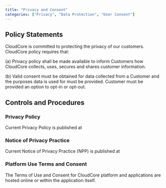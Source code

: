 ```yaml
---
title: "Privacy and Consent"
categories: ["Privacy", "Data Protection", "User Consent"]
---
```


## Policy Statements

CloudCore is committed to protecting the privacy of our customers. CloudCore
policy requires that:

(a) Privacy policy shall be made available to inform Customers how CloudCore
collects, uses, secures and shares customer information. 

(b) Valid consent must be obtained for data collected from a Customer and the
purposes data is used for must be provided.  Customer must be provided an option
to opt-in or opt-out.


## Controls and Procedures

### Privacy Policy

Current Privacy Policy is published at

### Notice of Privacy Practice

Current Notice of Privacy Practice (NPP) is published at

### Platform Use Terms and Consent

The Terms of Use and Consent for CloudCore platform and applications
are hosted online or within the application itself.